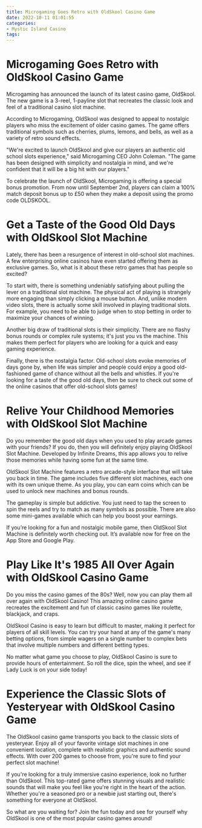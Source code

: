 ```yaml
---
title: Microgaming Goes Retro with OldSkool Casino Game
date: 2022-10-11 01:01:55
categories:
- Mystic Island Casino
tags:
---
```



#  Microgaming Goes Retro with OldSkool Casino Game

Microgaming has announced the launch of its latest casino game, OldSkool. The new game is a 3-reel, 1-payline slot that recreates the classic look and feel of a traditional casino slot machine.

According to Microgaming, OldSkool was designed to appeal to nostalgic players who miss the excitement of older casino games. The game offers traditional symbols such as cherries, plums, lemons, and bells, as well as a variety of retro sound effects.

"We're excited to launch OldSkool and give our players an authentic old school slots experience," said Microgaming CEO John Coleman. "The game has been designed with simplicity and nostalgia in mind, and we're confident that it will be a big hit with our players."

To celebrate the launch of OldSkool, Microgaming is offering a special bonus promotion. From now until September 2nd, players can claim a 100% match deposit bonus up to £50 when they make a deposit using the promo code OLDSKOOL.

#  Get a Taste of the Good Old Days with OldSkool Slot Machine

Lately, there has been a resurgence of interest in old-school slot machines. A few enterprising online casinos have even started offering them as exclusive games. So, what is it about these retro games that has people so excited?

To start with, there is something undeniably satisfying about pulling the lever on a traditional slot machine. The physical act of playing is strangely more engaging than simply clicking a mouse button. And, unlike modern video slots, there is actually some skill involved in playing traditional slots. For example, you need to be able to judge when to stop betting in order to maximize your chances of winning.

Another big draw of traditional slots is their simplicity. There are no flashy bonus rounds or complex rule systems; it's just you vs the machine. This makes them perfect for players who are looking for a quick and easy gaming experience.

Finally, there is the nostalgia factor. Old-school slots evoke memories of days gone by, when life was simpler and people could enjoy a good old-fashioned game of chance without all the bells and whistles. If you're looking for a taste of the good old days, then be sure to check out some of the online casinos that offer old-school slots games!

#  Relive Your Childhood Memories with OldSkool Slot Machine

Do you remember the good old days when you used to play arcade games with your friends? If you do, then you will definitely enjoy playing OldSkool Slot Machine. Developed by Infinite Dreams, this app allows you to relive those memories while having some fun at the same time.

OldSkool Slot Machine features a retro arcade-style interface that will take you back in time. The game includes five different slot machines, each one with its own unique theme. As you play, you can earn coins which can be used to unlock new machines and bonus rounds.

The gameplay is simple but addictive. You just need to tap the screen to spin the reels and try to match as many symbols as possible. There are also some mini-games available which can help you boost your earnings.

If you’re looking for a fun and nostalgic mobile game, then OldSkool Slot Machine is definitely worth checking out. It’s available now for free on the App Store and Google Play.

#  Play Like It's 1985 All Over Again with OldSkool Casino Game

Do you miss the casino games of the 80s? Well, now you can play them all over again with OldSkool Casino! This amazing online casino game recreates the excitement and fun of classic casino games like roulette, blackjack, and craps.

OldSkool Casino is easy to learn but difficult to master, making it perfect for players of all skill levels. You can try your hand at any of the game's many betting options, from simple wagers on a single number to complex bets that involve multiple numbers and different betting types.

No matter what game you choose to play, OldSkool Casino is sure to provide hours of entertainment. So roll the dice, spin the wheel, and see if Lady Luck is on your side today!

#  Experience the Classic Slots of Yesteryear with OldSkool Casino Game

The OldSkool casino game transports you back to the classic slots of yesteryear. Enjoy all of your favorite vintage slot machines in one convenient location, complete with realistic graphics and authentic sound effects. With over 200 games to choose from, you're sure to find your perfect slot machine!

If you're looking for a truly immersive casino experience, look no further than OldSkool. This top-rated game offers stunning visuals and realistic sounds that will make you feel like you're right in the heart of the action. Whether you're a seasoned pro or a newbie just starting out, there's something for everyone at OldSkool.

So what are you waiting for? Join the fun today and see for yourself why OldSkool is one of the most popular casino games around!